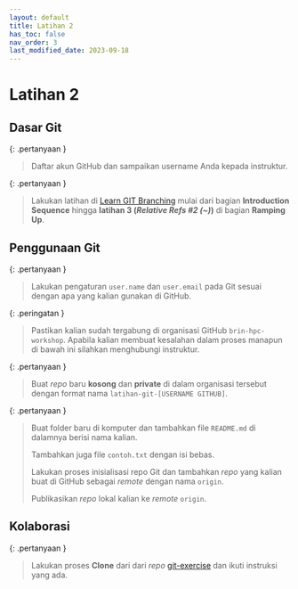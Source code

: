 ```yaml
---
layout: default
title: Latihan 2
has_toc: false
nav_order: 3
last_modified_date: 2023-09-18
---
```

# Latihan 2

## Dasar Git

{: .pertanyaan }
> Daftar akun GitHub dan sampaikan username Anda kepada instruktur.

{: .pertanyaan }
> Lakukan latihan di [Learn GIT Branching](https://learngitbranching.js.org/) mulai dari bagian **Introduction Sequence** hingga **latihan 3 (*Relative Refs #2 (~)*)** di bagian **Ramping Up**.

## Penggunaan Git

{: .pertanyaan }
> Lakukan pengaturan `user.name` dan `user.email` pada Git sesuai dengan apa yang kalian gunakan di GitHub.

{: .peringatan }
> Pastikan kalian sudah tergabung di organisasi GitHub `brin-hpc-workshop`. Apabila kalian membuat kesalahan dalam proses manapun di bawah ini silahkan menghubungi instruktur.

{: .pertanyaan }
> Buat *repo* baru **kosong** dan **private** di dalam organisasi tersebut dengan format nama `latihan-git-[USERNAME GITHUB]`.

{: .pertanyaan }
> Buat folder baru di komputer dan tambahkan file `README.md` di dalamnya berisi nama kalian.
>
> Tambahkan juga file `contoh.txt` dengan isi bebas.
>
> Lakukan proses inisialisasi repo Git dan tambahkan *repo* yang kalian buat di GitHub sebagai *remote* dengan nama `origin`.
>
> Publikasikan *repo* lokal kalian ke *remote* `origin`.

## Kolaborasi

{: .pertanyaan }
> Lakukan proses **Clone** dari dari *repo* [git-exercise](https://github.com/brin-hpc-workshop/git-exercise) dan ikuti instruksi yang ada.
